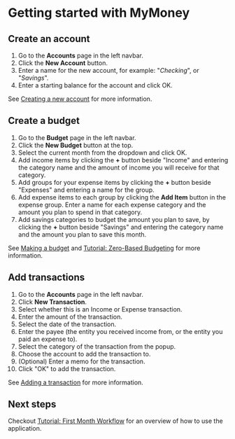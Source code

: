 # Getting started with MyMoney

## Create an account
1. Go to the **Accounts** page in the left navbar.
2. Click the **New Account** button.
3. Enter a name for the new account, for example: "*Checking*", or "*Savings*".
4. Enter a starting balance for the account and click OK.

See [Creating a new account](tasks/new-account.md) for more information.

## Create a budget
1. Go to the **Budget** page in the left navbar.
2. Click the **New Budget** button at the top.
3. Select the current month from the dropdown and click OK.
4. Add income items by clicking the **+** button beside "Income" and entering 
   the category name and the amount of income you will receive for that category.
5. Add groups for your expense items by clicking the **+** button beside "Expenses"
   and entering a name for the group.
6. Add expense items to each group by clicking the **Add Item** button in the
   expense group. Enter a name for each expense category and the amount you plan
   to spend in that category. 
7. Add savings categories to budget the amount you plan to save, by clicking 
   the **+** button beside "Savings" and entering the category name and the amount
   you plan to save this month.

See [Making a budget](tasks/new-budget.md) and [Tutorial: Zero-Based Budgeting](tutorials/zero-based-budgeting.md)
for more information.

## Add transactions
1. Go to the **Accounts** page in the left navbar.
2. Click **New Transaction**.
3. Select whether this is an Income or Expense transaction.
4. Enter the amount of the transaction.
5. Select the date of the transaction.
6. Enter the payee (the entity you received income from, or the entity you
   paid an expense to).
7. Select the category of the transaction from the popup.
8. Choose the account to add the transaction to.
9. (Optional) Enter a memo for the transaction.
10. Click "OK" to add the transaction.

See [Adding a transaction](tasks/new-transaction.md) for more information.

## Next steps

Checkout [Tutorial: First Month Workflow](tutorials/first-month-workflow.md) for an overview of how to
use the application.
